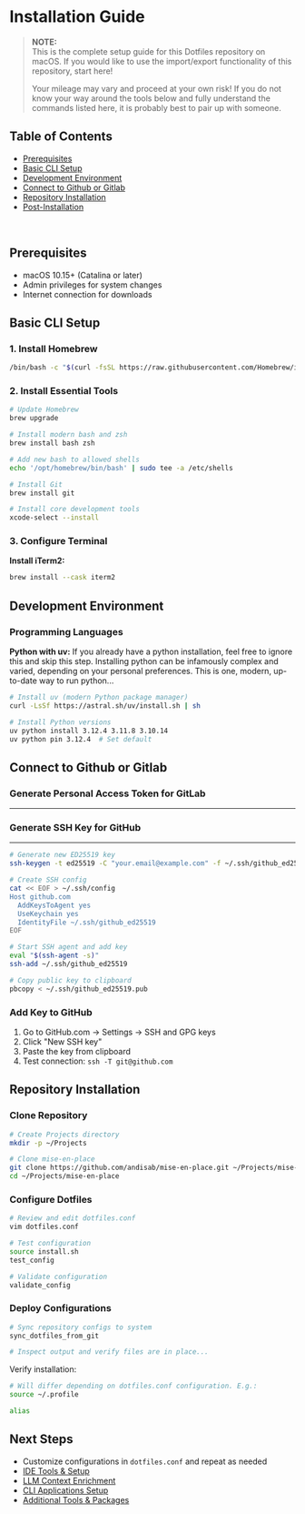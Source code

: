 # Installation Guide

>**NOTE:**<br> 
>This is the complete setup guide for this Dotfiles repository on macOS. If you would like to use the import/export functionality of this repository, start here! 
>
>Your mileage may vary and proceed at your own risk! If you do not know your way around the tools below and fully understand the commands listed here, it is probably best to pair up with someone. 


## Table of Contents

- [Prerequisites](#prerequisites)
- [Basic CLI Setup](#basic-cli-setup)
- [Development Environment](#development-environment)
- [Connect to Github or Gitlab](#connect-to-github-or-gitlab)
- [Repository Installation](#repository-installation)
- [Post-Installation](#post-installation)


&nbsp;
## Prerequisites

- macOS 10.15+ (Catalina or later)
- Admin privileges for system changes
- Internet connection for downloads

## Basic CLI Setup

### 1. Install Homebrew

```bash
/bin/bash -c "$(curl -fsSL https://raw.githubusercontent.com/Homebrew/install/HEAD/install.sh)"
```

### 2. Install Essential Tools

```bash
# Update Homebrew
brew upgrade

# Install modern bash and zsh
brew install bash zsh

# Add new bash to allowed shells
echo '/opt/homebrew/bin/bash' | sudo tee -a /etc/shells

# Install Git
brew install git

# Install core development tools
xcode-select --install
```

### 3. Configure Terminal

**Install iTerm2:**
```bash
brew install --cask iterm2
```



## Development Environment

### Programming Languages

**Python with uv:**
If you already have a python installation, feel free to ignore this and skip this step. 
Installing python can be infamously complex and varied, depending on your personal preferences. This is one, modern, up-to-date way to run python... 

```bash
# Install uv (modern Python package manager)
curl -LsSf https://astral.sh/uv/install.sh | sh

# Install Python versions
uv python install 3.12.4 3.11.8 3.10.14
uv python pin 3.12.4  # Set default
```



## Connect to Github or Gitlab

### Generate Personal Access Token for GitLab
---



### Generate SSH Key for GitHub
---
```bash
# Generate new ED25519 key
ssh-keygen -t ed25519 -C "your.email@example.com" -f ~/.ssh/github_ed25519 -N ""

# Create SSH config
cat << EOF > ~/.ssh/config
Host github.com
  AddKeysToAgent yes
  UseKeychain yes
  IdentityFile ~/.ssh/github_ed25519
EOF

# Start SSH agent and add key
eval "$(ssh-agent -s)"
ssh-add ~/.ssh/github_ed25519

# Copy public key to clipboard
pbcopy < ~/.ssh/github_ed25519.pub
```

### Add Key to GitHub

1. Go to GitHub.com → Settings → SSH and GPG keys
2. Click "New SSH key"
3. Paste the key from clipboard
4. Test connection: `ssh -T git@github.com`




## Repository Installation

### Clone Repository

```bash
# Create Projects directory
mkdir -p ~/Projects

# Clone mise-en-place
git clone https://github.com/andisab/mise-en-place.git ~/Projects/mise-en-place
cd ~/Projects/mise-en-place
```

### Configure Dotfiles

```bash
# Review and edit dotfiles.conf
vim dotfiles.conf

# Test configuration
source install.sh
test_config

# Validate configuration
validate_config
```


### Deploy Configurations

```bash
# Sync repository configs to system
sync_dotfiles_from_git

# Inspect output and verify files are in place... 
```

Verify installation:
```bash
# Will differ depending on dotfiles.conf configuration. E.g.:
source ~/.profile

alias
```


## Next Steps
- Customize configurations in `dotfiles.conf` and repeat as needed
- [IDE Tools & Setup](IDE.md)
- [LLM Context Enrichment](LLM.md)
- [CLI Applications Setup](SETUP.md)
- [Additional Tools & Packages](TOOLS.md)
